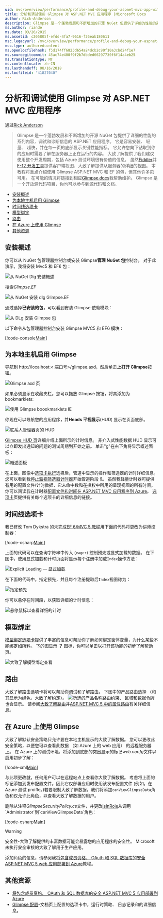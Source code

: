 ```yaml
---
uid: mvc/overview/performance/profile-and-debug-your-aspnet-mvc-app-with-glimpse
title: 分析和调试使用 Glimpse 对 ASP.NET MVC 应用程序 |Microsoft Docs
author: Rick-Anderson
description: Glimpse 是一个蓬勃发展和不断增加的开源 NuGet 包提供了详细的性能的系列内容，调试和诊断信息的 ASP.NET...
ms.author: riande
ms.date: 03/26/2015
ms.assetid: c205805f-efdd-4fa7-9616-f26eab180611
msc.legacyurl: /mvc/overview/performance/profile-and-debug-your-aspnet-mvc-app-with-glimpse
msc.type: authoredcontent
ms.openlocfilehash: f5d174ff6823d654a24dcb2c90f10a3cbd24f1e7
ms.sourcegitcommit: 45ac74e400f9f2b7dbded66297730f6f14a4eb25
ms.translationtype: MT
ms.contentlocale: zh-CN
ms.lasthandoff: 08/16/2018
ms.locfileid: "41827040"
---
```

<a name="profile-and-debug-your-aspnet-mvc-app-with-glimpse"></a>分析和调试使用 Glimpse 对 ASP.NET MVC 应用程序
====================
通过[Rick Anderson](https://github.com/Rick-Anderson)

> Glimpse 是一个蓬勃发展和不断增加的开源 NuGet 包提供了详细的性能的系列内容，调试和诊断信息的 ASP.NET 应用程序。 它是容易安装、 轻量、 超快，并在每一页的底部显示关键性能指标。 它允许您向下钻取到你的应用时需要了解在服务器上正在运行的内容。 大致了解提供了我们建议使用整个开发周期，包括 Azure 测试环境很有价值的信息。 虽然[Fiddler](http://www.telerik.com/fiddler)并[F-12 开发工具](https://msdn.microsoft.com/library/ie/gg589512(v=vs.85).aspx)提供客户端视图，大致了解提供从服务器的详细的视图。 本教程将重点介绍使用 Glimpse ASP.NET MVC 和 EF 的包，但其他许多包可用。 在可能的情况将链接到相应[Glimpse docs](http://getglimpse.com/Docs/)我帮助维护。 Glimpse 是一个开放源代码项目，你也可以参与到源代码和文档。


- [安装概述](#ig)
- [为本地主机启用 Glimpse](#eg)
- [时间线选项卡](#Time)
- [模型绑定](#mb)
- [路由](#route)
- [在 Azure 上使用 Glimpse](#da)
- [其他资源](#addRes)

<a id="ig"></a>
## <a name="installing-glimpse"></a>安装概述

你可以从 NuGet 包管理器控制台或安装 Glimpse**管理 NuGet 包**控制台。 对于此演示，我将安装 Mvc5 和 EF6 包：

![从 NuGet Dlg 安装概述](profile-and-debug-your-aspnet-mvc-app-with-glimpse/_static/image1.png)

搜索*Glimpse.EF*

![从 NuGet 安装 dlg Glimpse.EF](profile-and-debug-your-aspnet-mvc-app-with-glimpse/_static/image2.png)

通过选择**已安装的包**，可以看到安装 Glimpse 依赖模块：

![从 DLg 安装 Glimpse 包](profile-and-debug-your-aspnet-mvc-app-with-glimpse/_static/image3.png)

以下命令从包管理器控制台安装 Glimpse MVC5 和 EF6 模块：

[!code-console[Main](profile-and-debug-your-aspnet-mvc-app-with-glimpse/samples/sample1.cmd)]

<a id="eg"></a>
## <a name="enable-glimpse-for-localhost"></a>为本地主机启用 Glimpse

导航到 http://localhost:&lt; 端口号&gt;/glimpse.axd，然后单击<strong>上打开 Glimpse</strong>按钮。

![Glimpse axd 页](profile-and-debug-your-aspnet-mvc-app-with-glimpse/_static/image4.png)

如果必须显示在收藏夹栏，您可以拖放 Glimpse 按钮，将其添加为 bookmarklets:

![使用 Glimpse boookmarklets IE](profile-and-debug-your-aspnet-mvc-app-with-glimpse/_static/image5.png)

你现在可以导航您的应用程序，并**Heads 平视显示**(HUD) 显示在页面底部。

![联系人管理器页的 HUD](profile-and-debug-your-aspnet-mvc-app-with-glimpse/_static/image6.png)

[Glimpse HUD 页](http://getglimpse.com/Docs/Heads-up-Display)详细介绍上面所示的计时信息。 非介入式性能数据 HUD 显示可以立即发出通知的问题的测试周期到开始之前。 单击&quot;g&quot;在右下角将显示概述面板：

![概述面板](profile-and-debug-your-aspnet-mvc-app-with-glimpse/_static/image7.png)

在上面，图像中[选项卡执行](http://getglimpse.com/Docs/Execution-Tab)选择后，管道中显示的操作和筛选器的计时详细信息。 您可以看到我[停止监视筛选器计时器](http://www.nuget.org/packages/StopWatch/)开始管道阶段 6。 虽然我轻量计时器可提供有用的配置文件/计时数据，它未命中数和在授权中所用的呈现视图的所有时间。 你可以阅读我在计时器[配置文件和时间在 ASP.NET MVC 应用程序到 Azure](https://blogs.msdn.com/b/webdev/archive/2014/07/29/profile-and-time-your-asp-net-mvc-app-all-the-way-to-azure.aspx)。 [选项卡](http://getglimpse.com/Docs/Tabs)页提供有关每个选项卡的详细信息的链接。

<a id="Time"></a>
## <a name="the-timeline-tab"></a>时间线选项卡

我已修改 Tom Dykstra 的未完成[EF 6/MVC 5 教程](../getting-started/getting-started-with-ef-using-mvc/creating-an-entity-framework-data-model-for-an-asp-net-mvc-application.md)用下面的代码将更改为讲师控制器：

[!code-csharp[Main](profile-and-debug-your-aspnet-mvc-app-with-glimpse/samples/sample2.cs?highlight=1,20-31)]

上面的代码可以在查询字符串中传入 (`eager`) 控制预先或显式加载的数据。 在下图中，使用显式加载和计时页面将显示每个注册中加载`Index`操作方法：

![Explicit Loading — 显式加载](profile-and-debug-your-aspnet-mvc-app-with-glimpse/_static/image8.png)

在下面的代码中，指定预先，并且每个注册提取后`Index`视图称为：

![指定预先](profile-and-debug-your-aspnet-mvc-app-with-glimpse/_static/image9.png)

你可以悬停在时间段，以获取详细的计时信息：

![悬停鼠标以查看详细的计时](profile-and-debug-your-aspnet-mvc-app-with-glimpse/_static/image10.png)

<a id="mb"></a>
## <a name="model-binding"></a>模型绑定

[模型绑定选项卡](http://getglimpse.com/Docs/Model-Binding-Tab)提供了丰富的信息可帮助你了解如何绑定窗体变量，为什么某些不能绑定如所料。 下的图显示 **？** 图标，你可以单击以打开该功能的初步了解帮助页。

![大致了解模型绑定查看](profile-and-debug-your-aspnet-mvc-app-with-glimpse/_static/image11.png)

<a id="route"></a>
## <a name="routes"></a>路由

 大致了解路由选项卡将可以帮助你调试和了解路由。 下图中的产品路由选择 （和其显示为绿色，大致了解约定）。 ![所选的产品名称](profile-and-debug-your-aspnet-mvc-app-with-glimpse/_static/image12.png)路由约束、 区域和数据令牌也会显示。 请参阅[大致了解路由](http://getglimpse.com/Docs/Routes-Tab)并[ASP.NET MVC 5 中的属性路由](https://blogs.msdn.com/b/webdev/archive/2013/10/17/attribute-routing-in-asp-net-mvc-5.aspx)有关详细信息。 

<a id="da"></a>
## <a name="using-glimpse-on-azure"></a>在 Azure 上使用 Glimpse

大致了解默认安全策略只允许要在本地主机显示的大致了解数据。 您可以更改此安全策略，以便您可以查看此数据 （如 Azure 上的 web 应用） 的远程服务器上。 在 Azure 上的测试环境，将添加到底部的突出显示的标记*web.confg*文件以启用初步了解：

[!code-xml[Main](profile-and-debug-your-aspnet-mvc-app-with-glimpse/samples/sample3.xml?highlight=2-6)]

与此项更改就，任何用户可以在远程站点上查看你大致了解数据。 考虑将上面的标记添加到发布配置文件，因此它仅部署应用时使用该发布配置文件 (例如，在 Azure 测试 proifle。)若要限制大致了解数据，我们将添加`canViewGlimpseData`角色和仅允许此角色，以查看大致了解数据的用户。

删除从注释*GlimpseSecurityPolicy.cs*文件，并更改[IsInRole](https://msdn.microsoft.com/library/system.security.principal.iprincipal.isinrole(v=vs.110).aspx)从调用`Administrator`到`canViewGlimpseData`角色：

[!code-csharp[Main](profile-and-debug-your-aspnet-mvc-app-with-glimpse/samples/sample4.cs?highlight=6)]

> [!WARNING]
> 安全性-大致了解提供的丰富数据可能会暴露您的应用程序的安全性。 Microsoft 未执行安全审核的大致了解用于生产应用。


添加角色的信息，请参阅我[将包含成员资格、 OAuth 和 SQL 数据库的安全 ASP.NET MVC 5 web 应用部署到 Azure](https://azure.microsoft.com/documentation/articles/web-sites-dotnet-deploy-aspnet-mvc-app-membership-oauth-sql-database/)教程。

<a id="addRes"></a>
## <a name="additional-resources"></a>其他资源

- [将包含成员资格、 OAuth 和 SQL 数据库的安全 ASP.NET MVC 5 应用部署到 Azure](https://azure.microsoft.com/documentation/articles/web-sites-dotnet-deploy-aspnet-mvc-app-membership-oauth-sql-database/)
- [Glimpse 配置](http://getglimpse.com/Docs/Configuration)-文档页上配置的选项卡中，运行时策略、 日志记录和的详细信息。
